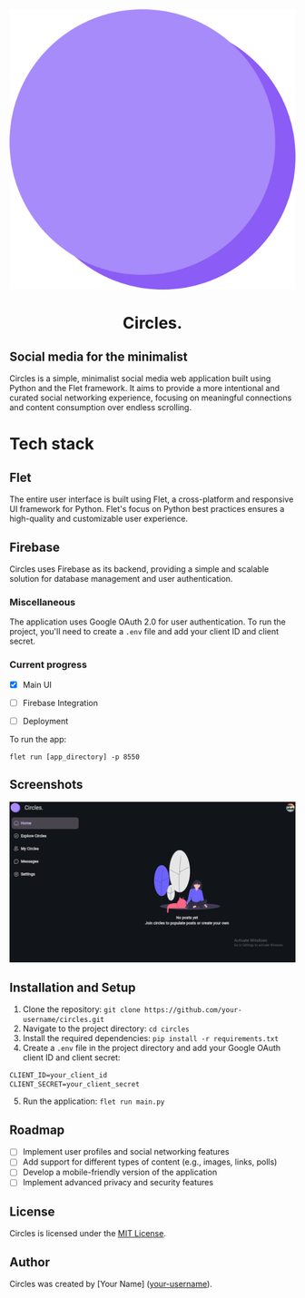 <center><img src="src/assets/images/logo.svg" style="height:140;"><h1>Circles.</h1></center>

## Social media for the minimalist
Circles is a simple, minimalist social media web application built using Python and the Flet framework. It aims to provide a more intentional and curated social networking experience, focusing on meaningful connections and content consumption over endless scrolling.

# Tech stack
## Flet
The entire user interface is built using Flet, a cross-platform and responsive UI framework for Python. Flet's focus on Python best practices ensures a high-quality and customizable user experience.

## Firebase
Circles uses Firebase as its backend, providing a simple and scalable solution for database management and user authentication.

### Miscellaneous
The application uses Google OAuth 2.0 for user authentication. To run the project, you'll need to create a `.env` file and add your client ID and client secret.

### Current progress
- [x] Main UI
- [ ] Firebase Integration
- [ ] Deployment


To run the app:
```
flet run [app_directory] -p 8550
```
## Screenshots
![Circles UI](src/assets/images/screenshot.png)

## Installation and Setup
1. Clone the repository: `git clone https://github.com/your-username/circles.git`
2. Navigate to the project directory: `cd circles`
3. Install the required dependencies: `pip install -r requirements.txt`
4. Create a `.env` file in the project directory and add your Google OAuth client ID and client secret:

```
CLIENT_ID=your_client_id
CLIENT_SECRET=your_client_secret
```

5. Run the application: `flet run main.py`

## Roadmap
- [ ] Implement user profiles and social networking features
- [ ] Add support for different types of content (e.g., images, links, polls)
- [ ] Develop a mobile-friendly version of the application
- [ ] Implement advanced privacy and security features

<!-- ## Contributing
Contributions to the Circles project are welcome! If you'd like to report a bug, suggest a feature, or submit a pull request, please follow the guidelines in the [CONTRIBUTING.md](CONTRIBUTING.md) file. -->

## License
Circles is licensed under the [MIT License](LICENSE).

## Author
Circles was created by [Your Name] ([your-username](https://github.com/your-username)).